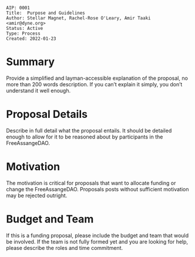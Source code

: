 ﻿```
AIP: 0001
Title:  Purpose and Guidelines
Author: Stellar Magnet, Rachel-Rose O'Leary, Amir Taaki <amir@dyne.org>
Status: Active
Type: Process
Created: 2022-01-23
```

# Summary

Provide a simplified and layman-accessible explanation of the proposal, no more than 200 words description. If you can’t explain it simply, you don’t understand it well enough.  

# Proposal Details

Describe in full detail what the proposal entails. It should be detailed enough to allow for it to be reasoned about by participants in the FreeAssangeDAO.   

# Motivation

The motivation is critical for proposals that want to allocate funding or change the FreeAssangeDAO. Proposals posts without sufficient motivation may be rejected outright.  

# Budget and Team

If this is a funding proposal, please include the budget and team that would be involved. If the team is not fully formed yet and you are looking for help, please describe the roles and time commitment.

